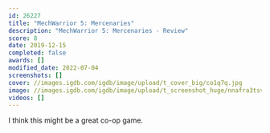 ```yaml
---
id: 26227
title: "MechWarrior 5: Mercenaries"
description: "MechWarrior 5: Mercenaries - Review"
score: 8
date: 2019-12-15
completed: false
awards: []
modified_date: 2022-07-04
screenshots: []
cover: //images.igdb.com/igdb/image/upload/t_cover_big/co1q7q.jpg
image: //images.igdb.com/igdb/image/upload/t_screenshot_huge/nnafra3tsv67tty7qnk5.jpg
videos: []
---
```

I think this might be a great co-op game.
